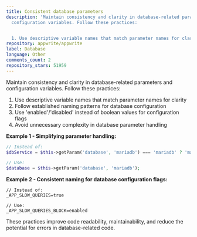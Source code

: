 ```yaml
---
title: Consistent database parameters
description: 'Maintain consistency and clarity in database-related parameters and
  configuration variables. Follow these practices:


  1. Use descriptive variable names that match parameter names for clarity'
repository: appwrite/appwrite
label: Database
language: Other
comments_count: 2
repository_stars: 51959
---
```


Maintain consistency and clarity in database-related parameters and configuration variables. Follow these practices:

1. Use descriptive variable names that match parameter names for clarity
2. Follow established naming patterns for database configuration
3. Use 'enabled'/'disabled' instead of boolean values for configuration flags
4. Avoid unnecessary complexity in database parameter handling

**Example 1 - Simplifying parameter handling:**
```php
// Instead of:
$dbService = $this->getParam('database', 'mariadb') === 'mariadb' ? 'mariadb' : 'postgresql';

// Use:
$database = $this->getParam('database', 'mariadb');
```

**Example 2 - Consistent naming for database configuration flags:**
```
// Instead of:
_APP_SLOW_QUERIES=true

// Use:
_APP_SLOW_QUERIES_BLOCK=enabled
```

These practices improve code readability, maintainability, and reduce the potential for errors in database-related code.